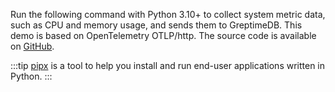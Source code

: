 
Run the following command with Python 3.10+ to collect system metric data, such as CPU and memory usage, and sends them to GreptimeDB. This demo is based on OpenTelemetry OTLP/http. The source code is available on [GitHub](https://github.com/GreptimeCloudStarters/quick-start-python).

:::tip
[pipx](https://pypa.github.io/pipx/) is a tool to help you install and run end-user applications written in Python.
:::
